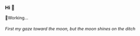 ### Hi 👋

<!--
**17301076phc/17301076phc** is a ✨ _special_ ✨ repository because its `README.md` (this file) appears on your GitHub profile.

Here are some ideas to get you started:

- 🔭 I’m currently working on ...
- 🌱 I’m currently learning ...
- 👯 I’m looking to collaborate on ...
- 🤔 I’m looking for help with ...
- 💬 Ask me about ...
- 📫 How to reach me: ...
- 😄 Pronouns: ...
- ⚡ Fun fact: ...
-->
<!--
I'm trying to make something.

Something about me:

A Java engineer who focused on SR research during graduate school.

&#x1F393;School: Beijing Jiaotong University

&#x1F4F0;Paper: [A COMPREHENSIVE COMPARISON OF PROJECTIONS IN OMNIDIRECTIONAL
SUPER-RESOLUTION](https://arxiv.org/abs/2304.06497)
-->
&#x1F463;Working...

###### First my gaze toward the moon, but the moon shines on the ditch
